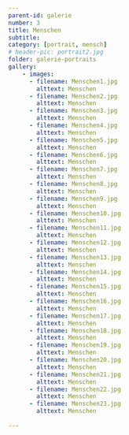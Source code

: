 ```yaml
---
parent-id: galerie
number: 3
title: Menschen
subtitle: 
category: [portrait, mensch]
# header-pic: portrait2.jpg
folder: galerie-portraits
gallery:
    - images:
      - filename: Menschen1.jpg
        alttext: Menschen
      - filename: Menschen2.jpg
        alttext: Menschen
      - filename: Menschen3.jpg
        alttext: Menschen
      - filename: Menschen4.jpg
        alttext: Menschen
      - filename: Menschen5.jpg
        alttext: Menschen
      - filename: Menschen6.jpg
        alttext: Menschen
      - filename: Menschen7.jpg
        alttext: Menschen
      - filename: Menschen8.jpg
        alttext: Menschen
      - filename: Menschen9.jpg
        alttext: Menschen
      - filename: Menschen10.jpg
        alttext: Menschen
      - filename: Menschen11.jpg
        alttext: Menschen
      - filename: Menschen12.jpg
        alttext: Menschen
      - filename: Menschen13.jpg
        alttext: Menschen
      - filename: Menschen14.jpg
        alttext: Menschen
      - filename: Menschen15.jpg
        alttext: Menschen
      - filename: Menschen16.jpg
        alttext: Menschen    
      - filename: Menschen17.jpg
        alttext: Menschen
      - filename: Menschen18.jpg
        alttext: Menschen
      - filename: Menschen19.jpg
        alttext: Menschen
      - filename: Menschen20.jpg
        alttext: Menschen
      - filename: Menschen21.jpg
        alttext: Menschen
      - filename: Menschen22.jpg
        alttext: Menschen
      - filename: Menschen23.jpg
        alttext: Menschen
        
---
```

<!-- beschreibender Text hier -->
